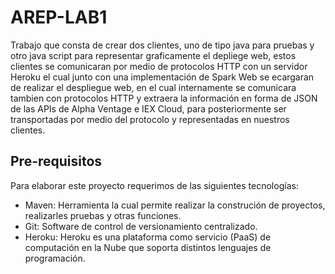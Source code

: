 # AREP-LAB1

Trabajo que consta de crear dos clientes, uno de tipo java para pruebas y otro java script para representar graficamente el depliege web, estos clientes se comunicaran por medio de protocolos HTTP con un servidor Heroku el cual junto con una implementación de Spark Web se ecargaran de realizar el despliegue web, en el cual internamente se comunicara tambien con protocolos HTTP y extraera la información en forma de JSON de las APIs de Alpha Ventage e IEX Cloud, para posteriormente ser transportadas por medio del protocolo y representadas en nuestros clientes.

## Pre-requisitos

Para elaborar este proyecto requerimos de las siguientes tecnologías:

- Maven: Herramienta la cual permite realizar la construción de proyectos, realizarles pruebas y otras funciones.
- Git: Software de control de versionamiento centralizado.
- Heroku: Heroku es una plataforma como servicio (PaaS) de computación en la Nube que soporta distintos lenguajes de programación.
